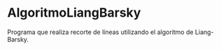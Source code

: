 # AlgoritmoLiangBarsky
Programa que realiza recorte de líneas utilizando el algoritmo de Liang-Barsky.
